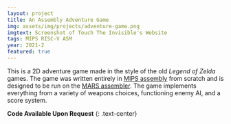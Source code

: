 ```yaml
---
layout: project
title: An Assembly Adventure Game
img: assets/img/projects/adventure-game.png
imgtext: Screenshot of Touch The Invisible's Website
tags: MIPS RISC-V ASM
year: 2021-2
featured: true
---
```


This is a 2D adventure game made in the style of the old *Legend of Zelda* games. The game was written entirely in [MIPS assembly](https://en.wikipedia.org/wiki/MIPS_architecture) from scratch and is designed to be run on the [MARS assembler](http://courses.missouristate.edu/kenvollmar/mars/). The game implements everything from a variety of weapons choices, functioning enemy AI, and a score system.<span class="endmark"></span>

**Code Available Upon Request**
{: .text-center}